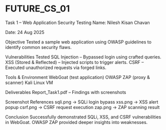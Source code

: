 # FUTURE_CS_01

Task 1 – Web Application Security Testing
Name: Nilesh Kisan Chavan

Date: 24 Aug 2025

Objective
Tested a sample web application using OWASP guidelines to identify common security flaws.

Vulnerabilities Tested
SQL Injection – Bypassed login using crafted queries.
XSS (Stored & Reflected) – Injected scripts to trigger alerts.
CSRF – Executed unauthorized requests via forged links.

Tools & Environment
WebGoat (test application)
OWASP ZAP (proxy & scanner)
Kali Linux VM

Deliverables
Report_Task1.pdf – Findings with screenshots

Screenshot References
sqli.png → SQLi login bypass
xss.png → XSS alert popup
csrf.png → CSRF request execution
zap.png → ZAP scanning result

Conclusion
Successfully demonstrated SQLi, XSS, and CSRF vulnerabilities in WebGoat. OWASP ZAP provided deeper insights into weaknesses.
